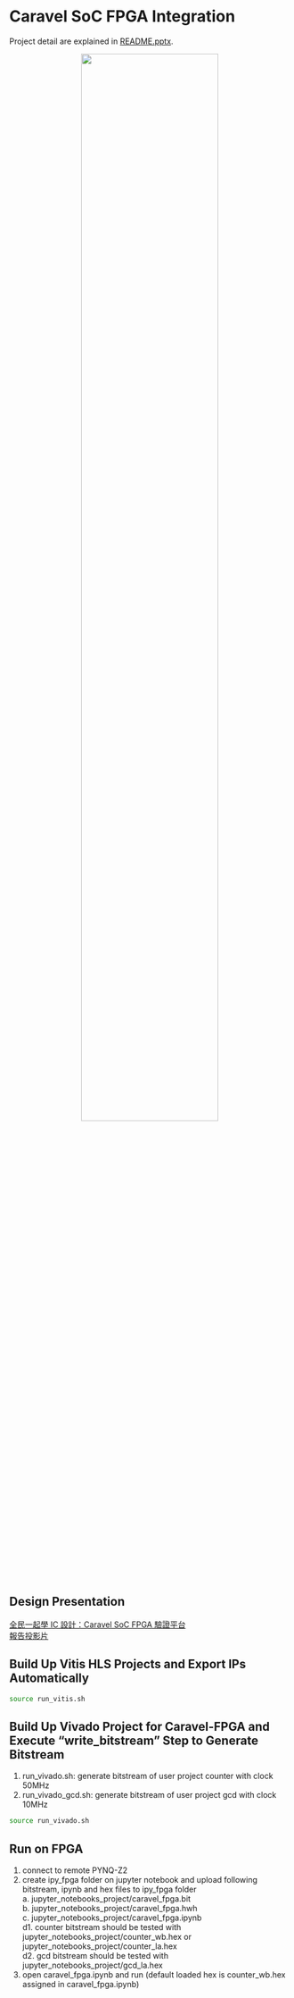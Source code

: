 # Caravel SoC FPGA Integration
Project detail are explained in [README.pptx](https://github.com/bol-edu/caravel-soc_fpga-lab/blob/main/labi/doc/README.pptx).
<p align="center"><img src="https://github.com/bol-edu/caravel-soc_fpga-lab/assets/98332019/fd9c7658-03fe-47c1-af51-f3d0d3c413f9" width=70%></p>

## Design Presentation
[全民一起學 IC 設計：Caravel SoC FPGA 驗證平台](https://www.youtube.com/watch?v=EF3vXdaVof0&t=63m46s)  
[報告投影片](https://github.com/bol-edu/caravel-soc_fpga-lab/files/12035595/Caravel.FPGA.Introduction.pdf)

## Build Up Vitis HLS Projects and Export IPs Automatically
```sh
source run_vitis.sh
```

## Build Up Vivado Project for Caravel-FPGA and Execute “write_bitstream” Step to Generate Bitstream
1. run_vivado.sh: generate bitstream of user project counter with clock 50MHz  
2. run_vivado_gcd.sh: generate bitstream of user project gcd with clock 10MHz

```sh
source run_vivado.sh
```
## Run on FPGA
1. connect to remote PYNQ-Z2
2. create ipy_fpga folder on jupyter notebook and upload following bitstream, ipynb and hex files to ipy_fpga folder  
   a. jupyter_notebooks_project/caravel_fpga.bit  
   b. jupyter_notebooks_project/caravel_fpga.hwh  
   c. jupyter_notebooks_project/caravel_fpga.ipynb  
   d1. counter bitstream should be tested with jupyter_notebooks_project/counter_wb.hex or jupyter_notebooks_project/counter_la.hex  
   d2. gcd bitstream should be tested with jupyter_notebooks_project/gcd_la.hex
4. open caravel_fpga.ipynb and run (default loaded hex is counter_wb.hex assigned in caravel_fpga.ipynb)
